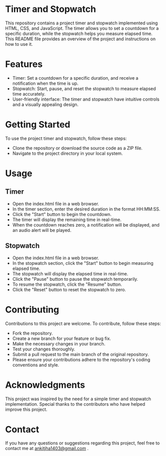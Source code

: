 # Timer and Stopwatch
This repository contains a project timer and stopwatch implemented using HTML, CSS, and JavaScript. The timer allows you to set a countdown for a specific duration, while the stopwatch helps you measure elapsed time. This README file provides an overview of the project and instructions on how to use it.

# Features
- Timer: Set a countdown for a specific duration, and receive a notification when the time is up.
- Stopwatch: Start, pause, and reset the stopwatch to measure elapsed time accurately.
- User-friendly interface: The timer and stopwatch have intuitive controls and a visually appealing design.
  
# Getting Started
To use the project timer and stopwatch, follow these steps:
 
- Clone the repository or download the source code as a ZIP file.
- Navigate to the project directory in your local system.

# Usage

## Timer
  
- Open the index.html file in a web browser.
- In the timer section, enter the desired duration in the format HH:MM:SS.
- Click the "Start" button to begin the countdown.
- The timer will display the remaining time in real-time.
- When the countdown reaches zero, a notification will be displayed, and an audio alert will be played.
 
## Stopwatch

- Open the index.html file in a web browser.
- In the stopwatch section, click the "Start" button to begin measuring elapsed time.
- The stopwatch will display the elapsed time in real-time.
- Click the "Pause" button to pause the stopwatch temporarily.
- To resume the stopwatch, click the "Resume" button.
- Click the "Reset" button to reset the stopwatch to zero.
  
# Contributing
Contributions to this project are welcome. To contribute, follow these steps:

- Fork the repository.
- Create a new branch for your feature or bug fix.
- Make the necessary changes in your branch.
- Test your changes thoroughly.
- Submit a pull request to the main branch of the original repository.
- Please ensure your contributions adhere to the repository's coding conventions and style.

# Acknowledgments
This project was inspired by the need for a simple timer and stopwatch implementation. Special thanks to the contributors who have helped improve this project.

# Contact
If you have any questions or suggestions regarding this project, feel free to contact me at ankitjha1403@gmail.com .
